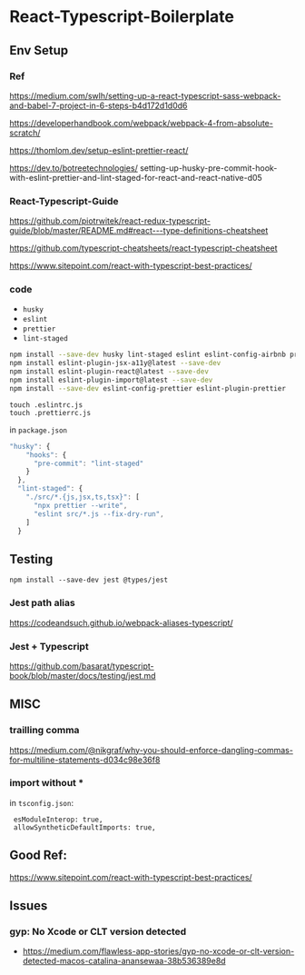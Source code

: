 # React-Typescript-Boilerplate

## Env Setup

### Ref

https://medium.com/swlh/setting-up-a-react-typescript-sass-webpack-and-babel-7-project-in-6-steps-b4d172d1d0d6

https://developerhandbook.com/webpack/webpack-4-from-absolute-scratch/

https://thomlom.dev/setup-eslint-prettier-react/

https://dev.to/botreetechnologies/
setting-up-husky-pre-commit-hook-with-eslint-prettier-and-lint-staged-for-react-and-react-native-d05

### React-Typescript-Guide

https://github.com/piotrwitek/react-redux-typescript-guide/blob/master/README.md#react---type-definitions-cheatsheet

https://github.com/typescript-cheatsheets/react-typescript-cheatsheet

https://www.sitepoint.com/react-with-typescript-best-practices/

### code

- `husky`
- `eslint`
- `prettier`
- `lint-staged`

```bash
npm install --save-dev husky lint-staged eslint eslint-config-airbnb prettier
npm install eslint-plugin-jsx-a11y@latest --save-dev
npm install eslint-plugin-react@latest --save-dev
npm install eslint-plugin-import@latest --save-dev
npm install --save-dev eslint-config-prettier eslint-plugin-prettier
```

```
touch .eslintrc.js
touch .prettierrc.js
```

in `package.json`

```js
"husky": {
    "hooks": {
      "pre-commit": "lint-staged"
    }
  },
  "lint-staged": {
    "./src/*.{js,jsx,ts,tsx}": [
      "npx prettier --write",
      "eslint src/*.js --fix-dry-run",
    ]
  }
```

## Testing

```
npm install --save-dev jest @types/jest
```

### Jest path alias

https://codeandsuch.github.io/webpack-aliases-typescript/

### Jest + Typescript

https://github.com/basarat/typescript-book/blob/master/docs/testing/jest.md

## MISC

### trailling comma

https://medium.com/@nikgraf/why-you-should-enforce-dangling-commas-for-multiline-statements-d034c98e36f8

### import without \*

in `tsconfig.json`:

```
 esModuleInterop: true,
 allowSyntheticDefaultImports: true,
```

## Good Ref:

https://www.sitepoint.com/react-with-typescript-best-practices/

## Issues

### gyp: No Xcode or CLT version detected

- https://medium.com/flawless-app-stories/gyp-no-xcode-or-clt-version-detected-macos-catalina-anansewaa-38b536389e8d
